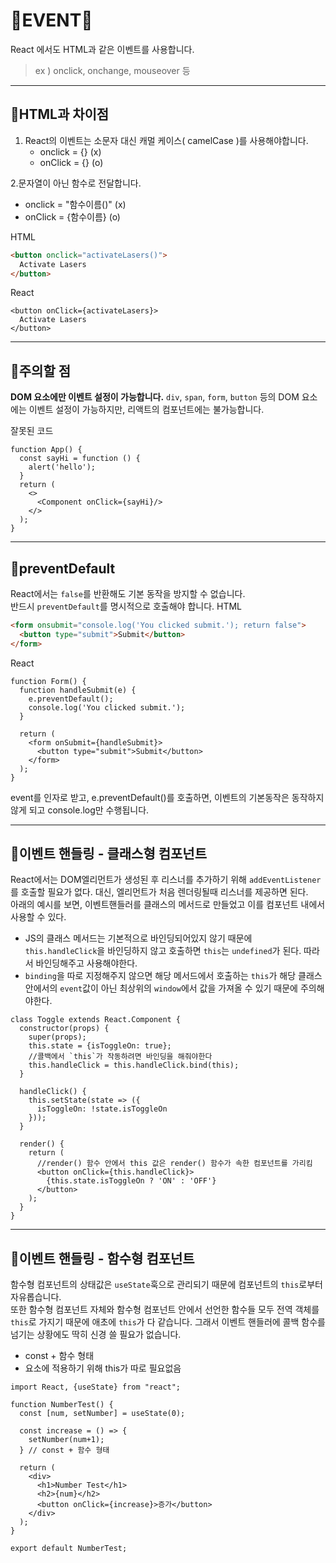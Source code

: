 # 🎉EVENT🎉

React 에서도 HTML과 같은 이벤트를 사용합니다.  
> ex ) onclick, onchange, mouseover 등  

---

## 🎉HTML과 차이점

1. React의 이벤트는 소문자 대신 캐멀 케이스( camelCase )를 사용해야합니다. 
   - onclick = {} (x)
   - onClick = {} (o)

2.문자열이 아닌 함수로 전달합니다.
   - onclick = "함수이름()" (x)
   - onClick = {함수이름} (o)


HTML
``` HTML
<button onclick="activateLasers()">
  Activate Lasers
</button>
```
React
```JSX
<button onClick={activateLasers}>
  Activate Lasers
</button>
```

---

## 🎉주의할 점
**DOM 요소에만 이벤트 설정이 가능합니다.** `div`, `span`, `form`, `button` 등의 DOM 요소에는 이벤트 설정이 가능하지만, 리액트의 컴포넌트에는 불가능합니다.   



잘못된 코드
``` JSX
function App() {
  const sayHi = function () {
    alert('hello');
  }
  return (
    <>
      <Component onClick={sayHi}/>
    </>
  );
}
```

---

## 🎉preventDefault
React에서는 `false`를 반환해도 기본 동작을 방지할 수 없습니다.   
반드시 `preventDefault`를 명시적으로 호출해야 합니다. 
HTML
```HTML
<form onsubmit="console.log('You clicked submit.'); return false">
  <button type="submit">Submit</button>
</form>
```

React
``` JSX
function Form() {
  function handleSubmit(e) {
    e.preventDefault();
    console.log('You clicked submit.');
  }

  return (
    <form onSubmit={handleSubmit}>
      <button type="submit">Submit</button>
    </form>
  );
}
```
event를 인자로 받고, e.preventDefault()를 호출하면, 이벤트의 기본동작은 동작하지 않게 되고 console.log만 수행됩니다.

---

## 🎉이벤트 핸들링 - 클래스형 컴포넌트
React에서는 DOM엘리먼트가 생성된 후 리스너를 추가하기 위해 `addEventListener`를 호출할 필요가 없다. 대신, 엘리먼트가 처음 렌더링될때 리스너를 제공하면 된다.  
아래의 예시를 보면, 이벤트핸들러를 클래스의 메서드로 만들었고 이를 컴포넌트 내에서 사용할 수 있다.

- JS의 클래스 메서드는 기본적으로 바인딩되어있지 않기 때문에 `this.handleClick`을 바인딩하지 않고 호출하면 `this`는 `undefined`가 된다. 따라서 바인딩해주고 사용해야한다.
- `binding`을 따로 지정해주지 않으면 해당 메서드에서 호출하는 `this`가 해당 클래스안에서의 `event`값이 아닌 최상위의 `window`에서 값을 가져올 수 있기 때문에 주의해야한다.

```JSX
class Toggle extends React.Component {
  constructor(props) {
    super(props);
    this.state = {isToggleOn: true};
    //콜백에서 `this`가 작동하려면 바인딩을 해줘야한다
    this.handleClick = this.handleClick.bind(this); 
  }

  handleClick() {
    this.setState(state => ({
      isToggleOn: !state.isToggleOn
    }));
  }

  render() {
    return (
      //render() 함수 안에서 this 값은 render() 함수가 속한 컴포넌트를 가리킴
      <button onClick={this.handleClick}>
        {this.state.isToggleOn ? 'ON' : 'OFF'}
      </button>
    );
  }
}
```

---

## 🎉이벤트 핸들링 - 함수형 컴포넌트

함수형 컴포넌트의 상태값은 `useState`훅으로 관리되기 때문에 컴포넌트의 `this`로부터 자유롭습니다.   
또한 함수형 컴포넌트 자체와 함수형 컴포넌트 안에서 선언한 함수들 모두 전역 객체를 `this`로 가지기 때문에 애초에 `this`가 다 같습니다. 그래서 이벤트 핸들러에 콜백 함수를 넘기는 상황에도 딱히 신경 쓸 필요가 없습니다.

- const + 함수 형태
- 요소에 적용하기 위해 this가 따로 필요없음

```JSX
import React, {useState} from "react";

function NumberTest() {
  const [num, setNumber] = useState(0);

  const increase = () => {
    setNumber(num+1);
  } // const + 함수 형태

  return (
    <div>
      <h1>Number Test</h1>
      <h2>{num}</h2>
      <button onClick={increase}>증가</button>
    </div>
  );
}

export default NumberTest;
```